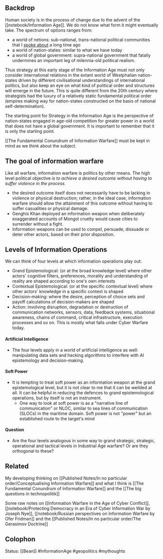 ## Backdrop
Human society is in the process of change due to the advent of the [[notebook/Information Age]]. We do not know what form it might eventually take. The spectrum of options ranges from:
- a world of netions: sub-national, trans-national political communities that I [spoke about](https://www.youtube.com/watch?v=tTJkCGlzQ8k) a long time ago 
- a world of nation-states: similar to what we have today
- a world of global government: supra-national government that fatally undermines an important leg of milennia-old political realism.

Thus strategy at this early stage of the Information Age must not only consider international relations in the extant world of Westphalian nation-states driven by different civilisational understandings of international politics, but also keep an eye on what kind of political order and structures will emerge in the future. This is quite different from the 20th century where strategists had the luxury of a relatively static fundamental political order (empires making way for nation-states constructed on the basis of national self-determination).

The starting point for Strategy in the Information Age is the perspective of nation-states engaged in age-old competition for greater power in a world that does not have a global government. It is important to remember that it is only the starting point. 

[[The Fundamental Conundrum of Information Warfare]] must be kept in mind as we think about the subject. 

## The goal of information warfare

Like all warfare, information warfare is politics by other means. The high level political objective *is to achieve a desired outcome without having to suffer violence in the process.*
- the desired outcome itself does not necessarily have to be lacking in violence or physical destruction; rather, in the ideal case, information warfare should allow the attainment of this outcome without having to suffer casualities or physical damage.
- Genghis Khan deployed an information weapon when deliberately exaggerated accounts of Mongol cruelty would cause cities to surrender without a fight.  
- Information weapons can be used to compel, persuade, dissuade or deter other actors, based on their prior disposition.


## Levels of Information Operations
We can think of four levels at which information operations play out:
- Grand Epistemological: (or at the broad knowledge level) where other actors' cognitive filters, preferences, morality and understanding of reality are shaped according to one's own interests
- Contextual Epistemological: (or at the specific contextual level) where other actors' knowledge in a specific context is shaped 
- Decision-making: where the desire, perception of choice sets and payoff calculations of decision-makers are shaped 
- Action: involving disruption, degradation or destruction of communication networks, sensors, data, feedback systems, situational awareness, chains of command, critical infrastructure, execution processes and so on. This is mostly what falls under Cyber Warfare today. 

#### Artificial Intelligence
- The four levels apply in a world of artificial intelligence as well: manipulating data sets and hacking algorithms to interfere with AI epistemology and decision-making. 

#### Soft Power
- It is tempting to treat soft power as an information weapon at the grand epistemological level, but it is not clear to me that it can be weilded at all. It can be helpful in reducing the defences to grand epistemological operations, but by itself is not an instrument. 
	- One way to look at soft power is as a "narrative line of communication" or NLOC, similar to sea lines of communication (SLOCs) in the maritime domain. Soft power is not "power" but an established route to the target's mind
	
#### Question
- Are the four levels analogous in some way to grand strategic, strategic, operational and tactical levels in Industrial Age warfare? Or are they orthogonal to these?

## Related

My developing thinking on [[Published Notes/In no particular order/Conceptualising Information Warfare]]
and what I think is [[The Fundamental Conundrum of Information Warfare]] and the [[The big questions in technopolitik]]

Some raw notes on [[Information Warfare in the Age of Cyber Conflict]], [[notebook/Protecting Democracy in an Era of Cyber Information War by Joseph Nye]], [[notebook/Russian perspectives on Information Warfare by Ofer Fridman]] and the [[Published Notes/In no particular order/The Gerasimov Doctrine]]


## Colophon
Status: [[Bean]] #InformationAge #geopolitics #mythoughts 
